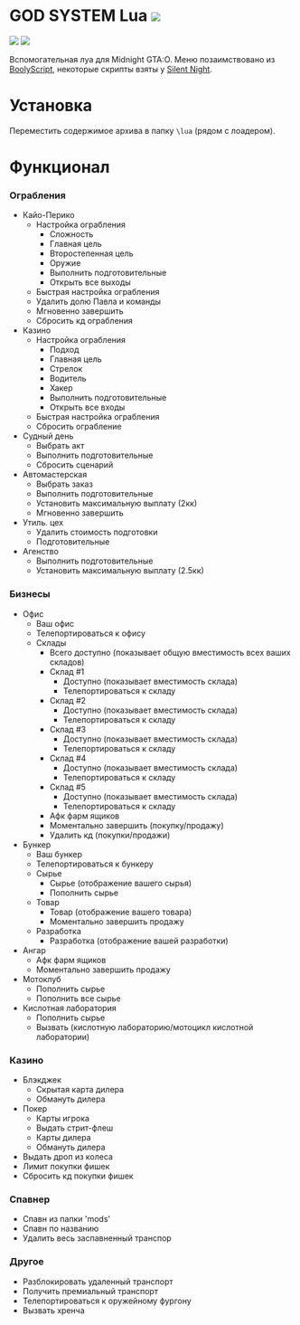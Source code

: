 # GOD SYSTEM Lua ![](https://img.shields.io/badge/2.3-7393B3)
![](https://img.shields.io/badge/%D0%92%D0%B5%D1%80%D1%81%D0%B8%D1%8F_%D0%B8%D0%B3%D1%80%D1%8B-1.68-yellow) ![](https://img.shields.io/badge/%D0%A1%D0%B1%D0%BE%D1%80%D0%BA%D0%B0-3095-yellow)

Вспомогательная луа для Midnight GTA:O. Меню позаимствовано из [BoolyScript](https://midnight.im/threads/7220/), некоторые скрипты взяты у [Silent Night](https://www.unknowncheats.me/forum/grand-theft-auto-v/604599-silent-night.html).

# Установка
Переместить содержимое архива в папку `\lua` (рядом с лоадером).

# Функционал
### Ограбления
- Кайо-Перико
  - Настройка ограбления
    - Сложность
    - Главная цель
    - Второстепенная цель
    - Оружие
    - Выполнить подготовительные
    - Открыть все выходы
  - Быстрая настройка ограбления
  - Удалить долю Павла и команды
  - Мгновенно завершить
  - Сбросить кд ограбления
- Казино
  - Настройка ограбления
    - Подход
    - Главная цель
    - Стрелок 
    - Водитель
    - Хакер
    - Выполнить подготовительные
    - Открыть все входы
  - Быстрая настройка ограбления
  - Сбросить ограбление
- Судный день 
  - Выбрать акт
  - Выполнить подготовительные
  - Сбросить сценарий
- Автомастерская
  - Выбрать заказ
  - Выполнить подготовительные
  - Установить максимальную выплату (2кк)
  - Мгновенно завершить
- Утиль. цех
  - Удалить стоимость подготовки
  - Подготовительные 
- Агенство
  - Выполнить подготовительные
  - Установить максимальную выплату (2.5кк)
### Бизнесы
- Офис
  - Ваш офис
  - Телепортироваться к офису
  - Склады
    - Всего доступно (показывает общую вместимость всех ваших складов)
    - Склад #1
      - Доступно (показывает вместимость склада)
      - Телепортироваться к складу
    - Склад #2
      - Доступно (показывает вместимость склада)
      - Телепортироваться к складу
    - Склад #3
      - Доступно (показывает вместимость склада)
      - Телепортироваться к складу
    - Склад #4
      - Доступно (показывает вместимость склада)
      - Телепортироваться к складу
    - Склад #5
      - Доступно (показывает вместимость склада)
      - Телепортироваться к складу
    - Афк фарм ящиков
    - Моментально завершить (покупку/продажу)
    - Удалить кд (покупки/продажи)
- Бункер
  - Ваш бункер
  - Телепортироваться к бункеру
  - Сырье
    - Сырье (отображение вашего сырья)
    - Пополнить сырье
  - Товар
    - Товар (отображение вашего товара)
    - Моментально завершить продажу
  - Разработка
    - Разработка (отображение вашей разработки)
- Ангар
  - Афк фарм ящиков
  - Моментально завершить продажу
- Мотоклуб
  - Пополнить сырье
  - Пополнить все сырье
- Кислотная лаборатория
  - Пополнить сырье
  - Вызвать (кислотную лабораторию/мотоцикл кислотной лаборатории)
### Казино
- Блэкджек
  - Скрытая карта дилера
  - Обмануть дилера
- Покер
  - Карты игрока
  - Выдать стрит-флеш
  - Карты дилера
  - Обмануть дилера
- Выдать дроп из колеса
- Лимит покупки фишек
- Сбросить кд покупки фишек
### Спавнер
- Спавн из папки 'mods'
- Спавн по названию
- Удалить весь заспавненный транспор
### Другое
- Разблокировать удаленный транспорт
- Получить премиальный транспорт
- Телепортироваться к оружейному фургону
- Вызвать хренча
